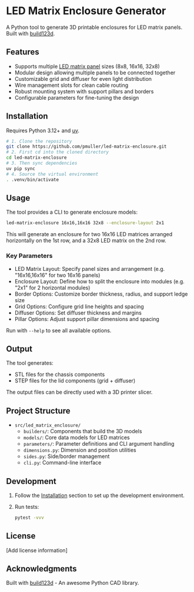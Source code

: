 # LED Matrix Enclosure Generator

A Python tool to generate 3D printable enclosures for LED matrix panels.
Built with [build123d](https://github.com/gumyr/build123d).

## Features

- Supports multiple [LED matrix panel](https://www.aliexpress.com/item/4001296811800.html)
  sizes (8x8, 16x16, 32x8)
- Modular design allowing multiple panels to be connected together
- Customizable grid and diffuser for even light distribution
- Wire management slots for clean cable routing
- Robust mounting system with support pillars and borders
- Configurable parameters for fine-tuning the design

## Installation

Requires Python 3.12+ and [uv](https://docs.astral.sh/uv/).

```bash
# 1. Clone the repository
git clone https://github.com/pmuller/led-matrix-enclosure.git
# 2. First cd into the cloned directory
cd led-matrix-enclosure
# 3. Then sync dependencies
uv pip sync
# 4. Source the virtual environment
. .venv/bin/activate
```

## Usage

The tool provides a CLI to generate enclosure models:

```bash
led-matrix-enclosure 16x16,16x16 32x8 --enclosure-layout 2x1
```

This will generate an enclosure for two 16x16 LED matrices arranged horizontally on the 1st row,
and a 32x8 LED matrix on the 2nd row.

### Key Parameters

- LED Matrix Layout: Specify panel sizes and arrangement (e.g. "16x16,16x16" for two 16x16 panels)
- Enclosure Layout: Define how to split the enclosure into modules (e.g. "2x1" for 2 horizontal modules)
- Border Options: Customize border thickness, radius, and support ledge size
- Grid Options: Configure grid line heights and spacing
- Diffuser Options: Set diffuser thickness and margins
- Pillar Options: Adjust support pillar dimensions and spacing

Run with `--help` to see all available options.

## Output

The tool generates:

- STL files for the chassis components
- STEP files for the lid components (grid + diffuser)

The output files can be directly used with a 3D printer slicer.

## Project Structure

- `src/led_matrix_enclosure/`
  - `builders/`: Components that build the 3D models
  - `models/`: Core data models for LED matrices
  - `parameters/`: Parameter definitions and CLI argument handling
  - `dimensions.py`: Dimension and position utilities
  - `sides.py`: Side/border management
  - `cli.py`: Command-line interface

## Development

1. Follow the [Installation](#installation) section to set up the development environment.
2. Run tests:

    ```bash
    pytest -vvv
    ```

## License

[Add license information]

## Acknowledgments

Built with [build123d](https://github.com/gumyr/build123d) - An awesome Python CAD library.
